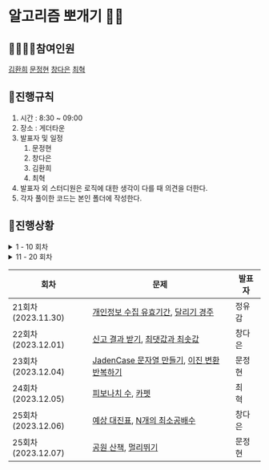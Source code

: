# 알고리즘 뽀개기 👊🏻
## 👩‍👩‍👦‍👦참여인원
[김환희](https://github.com/hwana)
[문정현](https://github.com/JungHyunMoon)
[창다은](https://github.com/de123456sdf)
[최혁](https://github.com/Youkamii)

## 🎈진행규칙
1. 시간 : 8:30 ~ 09:00
2. 장소 : 게더타운
3. 발표자 및 일정
    1. 문정현
    2. 창다은
    3. 김환희
    4. 최혁
4. 발표자 외 스터디원은 로직에 대한 생각이 다를 때 의견을 더한다.
5. 각자 풀이한 코드는 본인 폴더에 작성한다.

## 💯진행상황

<details>
<summary> 1 - 10 회차 </summary>
    
<div markdown="1">
    
| 회차               | 문제                                                                                                                                                                                                                                                 | 발표자 |
|------------------|----------------------------------------------------------------------------------------------------------------------------------------------------------------------------------------------------------------------------------------------------|-----|
| 1회차(2023.10.30)  | [약수의 합](https://school.programmers.co.kr/learn/courses/30/lessons/12928), [짝수와 홀수](https://school.programmers.co.kr/learn/courses/30/lessons/12937), [자연수 뒤집어 배열로 만들기](https://school.programmers.co.kr/learn/courses/30/lessons/12932)            | 문정현 |
| 2회차(2023.10.31)  | [평균 구하기](https://school.programmers.co.kr/learn/courses/30/lessons/12944), [x만큼 간격이 있는 n개의 숫자](https://school.programmers.co.kr/learn/courses/30/lessons/12954), [문자열 내 p와 y의 개수](https://school.programmers.co.kr/learn/courses/30/lessons/12916) | 창다은 |
| 3회차(2023.11.01)  | [문자열을 정수로 바꾸기](https://school.programmers.co.kr/learn/courses/30/lessons/12925), [나머지가 1이 되는 수 찾기](https://school.programmers.co.kr/learn/courses/30/lessons/87389), [자릿수 더하기](https://school.programmers.co.kr/learn/courses/30/lessons/12931)    | 김환희 |
| 4회차(2023.11.02)  | [정수 제곱근 판별](https://school.programmers.co.kr/learn/courses/30/lessons/12934), [정수 내림차순으로 배치하기](https://school.programmers.co.kr/learn/courses/30/lessons/12933), [하샤드 수](https://school.programmers.co.kr/learn/courses/30/lessons/12947)          | 최혁  |
| 5회차(2023.11.06)  | [두 정수 사이의 합](https://school.programmers.co.kr/learn/courses/30/lessons/12912), [콜라츠 추측](https://school.programmers.co.kr/learn/courses/30/lessons/12943), [서울에서 김서방 찾기](https://school.programmers.co.kr/learn/courses/30/lessons/12919)           | 김환희 |
| 6회차(2023.11.07)  | [음양 더하기](https://school.programmers.co.kr/learn/courses/30/lessons/76501), [나누어 떨어지는 숫자 배열](https://school.programmers.co.kr/learn/courses/30/lessons/12910), [없는 숫자 더하기](https://school.programmers.co.kr/learn/courses/30/lessons/86051)         | 최혁  |
| 7회차(2023.11.08)  | [핸드폰 번호 가리기](https://school.programmers.co.kr/learn/courses/30/lessons/12948), [제일 작은 수 제거하기](https://school.programmers.co.kr/learn/courses/30/lessons/12935), [가운데 글자 가져오기](https://school.programmers.co.kr/learn/courses/30/lessons/12903)     | 문정현 |                    
| 8회차(2023.11.09)  | [수박](https://school.programmers.co.kr/learn/courses/30/lessons/12922), [내적](https://school.programmers.co.kr/learn/courses/30/lessons/70128), [약수의 개수와 덧셈](https://school.programmers.co.kr/learn/courses/30/lessons/77884)                        | 창다은 |
| 9회차(2023.11.10)  | [문자열 내림차순으로 배치하기](https://school.programmers.co.kr/learn/courses/30/lessons/12917), [부족한 금액 계산하기](https://school.programmers.co.kr/learn/courses/30/lessons/82612), [문자열 다루기 기본](https://school.programmers.co.kr/learn/courses/30/lessons/12918)  | 문정현 |
| 10회차(2023.11.13) | [행렬의 덧셈](https://school.programmers.co.kr/learn/courses/30/lessons/12950), [직사각형 별찍기](https://school.programmers.co.kr/learn/courses/30/lessons/12969), [최대공약수와 최소공배수](https://school.programmers.co.kr/learn/courses/30/lessons/12940), [3진법 뒤집기](https://school.programmers.co.kr/learn/courses/30/lessons/68935)            | 창다은 |

</div>
</details>

<details>
<summary> 11 - 20 회차 </summary>
    
<div markdown="1">
    
| 회차               | 문제                                                                                                                                                                                                                                                 | 발표자 |
|------------------|----------------------------------------------------------------------------------------------------------------------------------------------------------------------------------------------------------------------------------------------------|-----|
| 11회차(2023.11.14) | [이상한 문자 만들기](https://school.programmers.co.kr/learn/courses/30/lessons/12930), [삼총사](https://school.programmers.co.kr/learn/courses/30/lessons/131705), [크기가 작은 부분](https://school.programmers.co.kr/learn/courses/30/lessons/147355) | 김환희 |
| 12회차(2023.11.15) | [최소직사각형](https://school.programmers.co.kr/learn/courses/30/lessons/86491), [시저암호](https://school.programmers.co.kr/learn/courses/30/lessons/12926), [숫자 문자열과 영단어](https://school.programmers.co.kr/learn/courses/30/lessons/81301)   | 최혁  |
| 13회차(2023.11.16) | [문자열 내 마음대로 정렬하기](https://school.programmers.co.kr/learn/courses/30/lessons/12915), [K번째수](https://school.programmers.co.kr/learn/courses/30/lessons/42748), [두 개 뽑아서 더하기](https://school.programmers.co.kr/learn/courses/30/lessons/68644)   | 문정현 |
| 14회차(2023.11.17) | [가장 가까운 같은 글자](https://school.programmers.co.kr/learn/courses/30/lessons/142086), [푸드 파이트 대회](https://school.programmers.co.kr/learn/courses/30/lessons/134240), [콜라 문제](https://school.programmers.co.kr/learn/courses/30/lessons/132267)   | 창다은 |
| 15회차(2023.11.21) | [명예의 전당 (1)](https://school.programmers.co.kr/learn/courses/30/lessons/138477), [2016년](https://school.programmers.co.kr/learn/courses/30/lessons/12901), [카드 뭉치](https://school.programmers.co.kr/learn/courses/30/lessons/159994)   | 김환희 |
| 16회차(2023.11.22) | [과일 장수](https://school.programmers.co.kr/learn/courses/30/lessons/135808), [모의고사](https://school.programmers.co.kr/learn/courses/30/lessons/42840), [소수 만들기](https://school.programmers.co.kr/learn/courses/30/lessons/12977)   | 최혁  |
| 17회차(2023.11.23) | [덧칠하기](https://school.programmers.co.kr/learn/courses/30/lessons/161989), [기사단원의 무기](https://school.programmers.co.kr/learn/courses/30/lessons/136798), [로또의 최고 순위와 최저 순위](https://school.programmers.co.kr/learn/courses/30/lessons/77484)   | 문정현 |
| 18회차(2023.11.24) | [옹알이 (2)](https://school.programmers.co.kr/learn/courses/30/lessons/133499), [숫자 짝꿍](https://school.programmers.co.kr/learn/courses/30/lessons/131128), [체육복](https://school.programmers.co.kr/learn/courses/30/lessons/42862)   | 최혁 |
| 19회차(2023.11.28) | [문자열 나누기](https://school.programmers.co.kr/learn/courses/30/lessons/140108), [대충 만든 자판](https://school.programmers.co.kr/learn/courses/30/lessons/160586), [둘만의 암호](https://school.programmers.co.kr/learn/courses/30/lessons/155652)   | 문정현 |
| 20회차(2023.11.29) | [햄버거 만들기](https://school.programmers.co.kr/learn/courses/30/lessons/133502), [성격 유형 검사하기](https://school.programmers.co.kr/learn/courses/30/lessons/118666), [바탕화면 정리](https://school.programmers.co.kr/learn/courses/30/lessons/161990)   | 창다은 |

</div>
</details>

| 회차               | 문제                                                                                                                                                                                                                                                 | 발표자 |
|------------------|----------------------------------------------------------------------------------------------------------------------------------------------------------------------------------------------------------------------------------------------------|-----|
| 21회차(2023.11.30)  | [개인정보 수집 유효기간](https://school.programmers.co.kr/learn/courses/30/lessons/150370?language=java), [달리기 경주](https://school.programmers.co.kr/learn/courses/30/lessons/178871)            | 정유감 |
| 22회차(2023.12.01)  | [신고 결과 받기](https://school.programmers.co.kr/learn/courses/30/lessons/92334), [최댓값과 최솟값](https://school.programmers.co.kr/learn/courses/30/lessons/172928)            | 창다은 |
| 23회차(2023.12.04)  | [JadenCase 문자열 만들기](https://school.programmers.co.kr/learn/courses/30/lessons/12951), [이진 변환 반복하기](https://school.programmers.co.kr/learn/courses/30/lessons/70129)            | 문정현 |
| 24회차(2023.12.05)  | [피보나치 수](https://school.programmers.co.kr/learn/courses/30/lessons/12945), [카펫](https://school.programmers.co.kr/learn/courses/30/lessons/42842)            | 최　혁 |
| 25회차(2023.12.06)  | [예상 대진표](https://school.programmers.co.kr/learn/courses/30/lessons/12985), [N개의 최소공배수](https://school.programmers.co.kr/learn/courses/30/lessons/12953)            | 창다은 |
| 25회차(2023.12.07)  | [공원 산책](https://school.programmers.co.kr/learn/courses/30/lessons/172928), [멀리뛰기](https://school.programmers.co.kr/learn/courses/30/lessons/12914)            | 문정현 |
